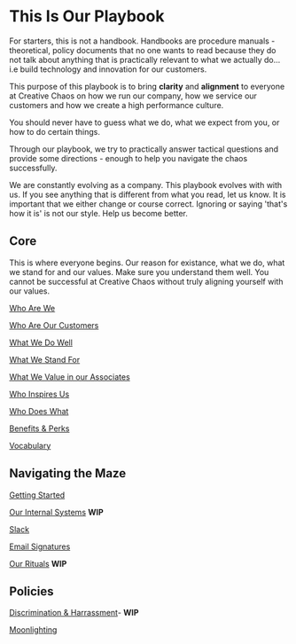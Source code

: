 # This Is Our Playbook
For starters, this is not a handbook. Handbooks are procedure manuals - theoretical, policy documents that no one wants to read because they do not talk about anything that is practically relevant to what we actually do... i.e build technology and innovation for our customers.

This purpose of this playbook is to bring **clarity** and **alignment** to everyone at Creative Chaos on how we run our company, how we service our customers and how we create a high performance culture.

You should never have to guess what we do, what we expect from you, or how to do certain things.

Through our playbook, we try to practically answer tactical questions and provide some directions - enough to help you navigate the chaos successfully.

We are constantly evolving as a company. This playbook evolves with with us. If you see anything that is different from what you read, let us know. It is important that we either change or course correct. Ignoring or saying 'that's how it is' is not our style. Help us become better.

## Core
This is where everyone begins. Our reason for existance, what we do, what we stand for and our values. Make sure you understand them well. You cannot be successful at Creative Chaos without truly aligning yourself with our values.

[Who Are We](whoarewe.md)

[Who Are Our Customers](whoareourcustomers.md)

[What We Do Well](whatwedowell.md)

[What We Stand For](ourcompanyvalues.md)

[What We Value in our Associates](whatwevalueinassociates.md)

[Who Inspires Us](whoinspiresus.md)

[Who Does What](whodoeswhat.md)

[Benefits & Perks](benefitsperks.md)

[Vocabulary](vocabulary.md)


## Navigating the Maze

[Getting Started](gettingstarted.md)

[Our Internal Systems](internalsystems.md) **WIP**

[Slack](slack.md)

[Email Signatures](emailsignatures.md)

[Our Rituals](ourrituals.md) **WIP**


## Policies
[Discrimination & Harrassment](discriminationharrassment.md)- **WIP**

[Moonlighting](moonlighting.md)

